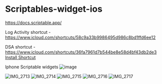 # Scriptables-widget-ios
https://docs.scriptable.app/


Log Activity shortcut - https://www.icloud.com/shortcuts/58c9a33b9986495d986c8bd1ffd6ee12


DSA shortcut - https://www.icloud.com/shortcuts/36fa7961d7b544be8e58d4bf43db2de3
<a href="https://www.icloud.com/shortcuts/962ad0ba01da43b098eddbb3ce9390be">Install Shortcut</a>

Iphone Scriptable widgets
![image](https://github.com/user-attachments/assets/d8fa64ad-b7e4-4b68-8ee9-387e910d8e31)

![IMG_2713](https://github.com/user-attachments/assets/2073c8a8-86c2-47c8-a2f4-e4f96e22b647)
![IMG_2714](https://github.com/user-attachments/assets/1b582324-125d-4b0c-8868-de7cfbd10596)
![IMG_2715](https://github.com/user-attachments/assets/fc98311a-a992-4675-ab36-b5edbe016652)
![IMG_2716](https://github.com/user-attachments/assets/aa4fe79f-34b7-451b-9cea-b68d0e0c21d4)
![IMG_2717](https://github.com/user-attachments/assets/063ef670-e2b4-42ad-bc6d-5a01d9dda40d)

